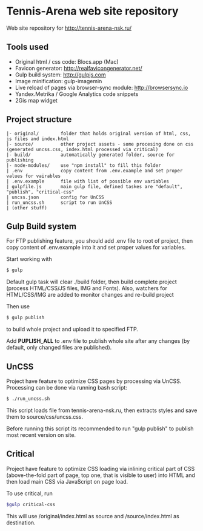 # Tennis-Arena web site repository

Web site repository for http://tennis-arena-nsk.ru/

## Tools used

* Original html / css code: Blocs.app (Mac)
* Favicon generator: http://realfavicongenerator.net/
* Gulp build system: http://gulpjs.com
* Image minification: gulp-imagemin
* Live reload of pages via browser-sync module: http://browsersync.io
* Yandex.Metrika / Google Analytics code snippets
* 2Gis map widget

## Project structure

    |- original/        folder that holds original version of html, css, js files and index.html
    |- source/          other project assets - some procesing done on css (generated uncss.css, index.html processed via critical)
    |- build/           automatically generated folder, source for publishing
    |- node-modules/    use "npm install" to fill this folder
    | .env              copy content from .env.example and set proper values for vairables
    | .env.example      file with list of possible env variables
    | gulpfile.js       main gulp file, defined taskes are "default", "publish", "critical-css"
    | uncss.json        config for UnCSS
    | run_uncss.sh      script to run UnCSS
    | (other stuff)

## Gulp Build system

For FTP publishing feature, you should add .env file to root of project, then copy content of .env.example into it  and set proper values for variables.

Start working with

```bash
$ gulp
```

Default gulp task will clear ./build folder, then build complete project (process HTML/CSS/JS files, IMG and Fonts).
Also, watchers for HTML/CSS/IMG are added to monitor changes and re-build project


Then use

```bash
$ gulp publish
```

to build whole project and upload it to specified FTP.

Add **PUPLISH_ALL** to .env file to publish whole site after any changes (by default, only changed files are published).

## UnCSS

Project have feature to optimize CSS pages by processing via UnCSS. Processing can be done
via running bash script:

```bash
$ ./run_uncss.sh
```

This script loads file from tennis-arena-nsk.ru, then extracts styles and save them to source/css/uncss.css.

Before running this script its recommended to run "gulp publish" to publish most recent version on site.



## Critical

Project have feature to optimize CSS loading via inlining critical part of CSS (above-the-fold part of page,
top one, that is visible to user) into HTML and then load main CSS via JavaScript on page load.

To use critical, run

```bash
$gulp critical-css
```

This will use /original/index.html as source and /source/index.html as destination.
